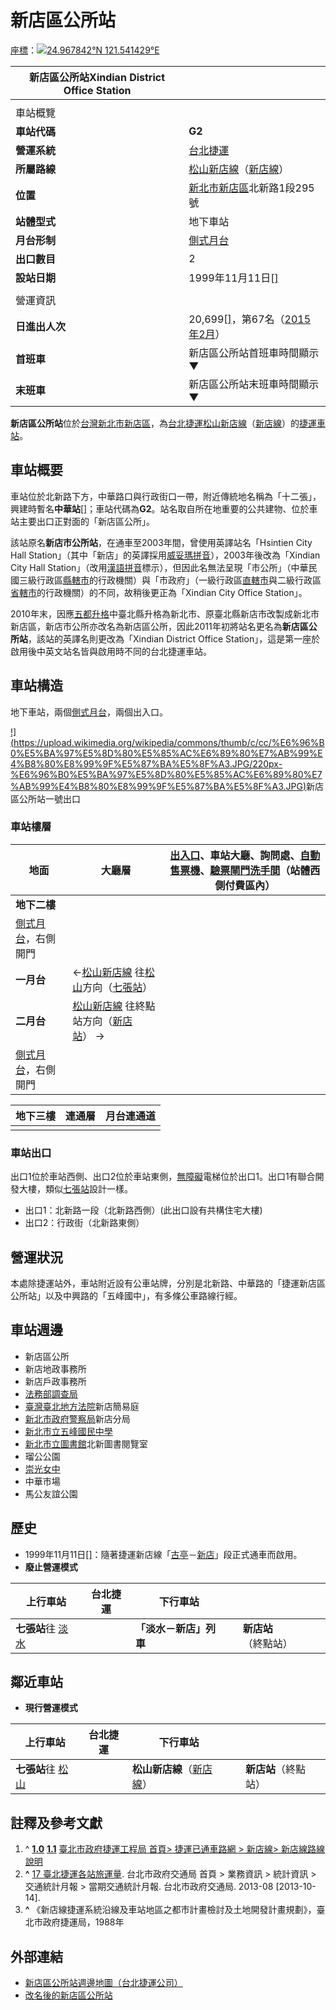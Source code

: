 # 新店區公所站



[座標](https://zh.wikipedia.org/wiki/%E5%9C%B0%E7%90%86%E5%9D%90%E6%A0%87)：![](https://upload.wikimedia.org/wikipedia/commons/thumb/5/55/WMA_button2b.png/17px-WMA_button2b.png)[24.967842°N 121.541429°E](https://tools.wmflabs.org/geohack/geohack.php?pagename=%E6%96%B0%E5%BA%97%E5%8D%80%E5%85%AC%E6%89%80%E7%AB%99¶ms=24.967842_N_121.541429_E_type:railwaystation)

| 新店區公所站Xindian District Office Station |                                                                                                                                                                                                                                | 
| ------------------------------------- | ------------------------------------------------------------------------------------------------------------------------------------------------------------------------------------------------------------------------------ | 
|                                       |                                                                                                                                                                                                                                | 
| 車站概覽                                  |                                                                                                                                                                                                                                | 
| **車站代碼**                              | **G2**                                                                                                                                                                                                                         | 
| **營運系統**                              | [台北捷運](https://zh.wikipedia.org/wiki/%E5%8F%B0%E5%8C%97%E6%8D%B7%E9%81%8B)                                                                                                                                                     | 
| **所屬路線**                              | [松山新店線](https://zh.wikipedia.org/wiki/%E5%8F%B0%E5%8C%97%E6%8D%B7%E9%81%8B%E6%9D%BE%E5%B1%B1%E6%96%B0%E5%BA%97%E7%B7%9A)（[新店線](https://zh.wikipedia.org/wiki/%E5%8F%B0%E5%8C%97%E6%8D%B7%E9%81%8B%E6%96%B0%E5%BA%97%E7%B7%9A)） | 
| **位置**                                | [新北市](https://zh.wikipedia.org/wiki/%E6%96%B0%E5%8C%97%E5%B8%82)[新店區](https://zh.wikipedia.org/wiki/%E6%96%B0%E5%BA%97%E5%8D%80)北新路1段295號                                                                                      | 
| **站體型式**                              | 地下車站                                                                                                                                                                                                                           | 
| **月台形制**                              | [側式月台](https://zh.wikipedia.org/wiki/%E5%81%B4%E5%BC%8F%E6%9C%88%E5%8F%B0)                                                                                                                                                     | 
| **出口數目**                              | 2                                                                                                                                                                                                                              | 
| **設站日期**                              | 1999年11月11日[[\]](https://zh.wikipedia.org/wiki/%E6%96%B0%E5%BA%97%E5%8D%80%E5%85%AC%E6%89%80%E7%AB%99#cite_note-start_date-1)                                                                                                  | 
|                                       |                                                                                                                                                                                                                                | 
| 營運資訊                                  |                                                                                                                                                                                                                                | 
| **日進出人次**                             | 20,699[[\]](https://zh.wikipedia.org/wiki/%E6%96%B0%E5%BA%97%E5%8D%80%E5%85%AC%E6%89%80%E7%AB%99#cite_note-Taipei_Transportation_Authority-2)，第67名（[2015年2月](https://zh.wikipedia.org/wiki/2015%E5%B9%B42%E6%9C%88)）           | 
| **首班車**                               | 新店區公所站首班車時間顯示▼                                                                                                                                                                                                                 | 
| **末班車**                               | 新店區公所站末班車時間顯示▼                                                                                                                                                                                                                 | 

**新店區公所站**位於[台灣](https://zh.wikipedia.org/wiki/%E5%8F%B0%E7%81%A3)[新北市](https://zh.wikipedia.org/wiki/%E6%96%B0%E5%8C%97%E5%B8%82)[新店區](https://zh.wikipedia.org/wiki/%E6%96%B0%E5%BA%97%E5%8D%80)，為[台北捷運](https://zh.wikipedia.org/wiki/%E5%8F%B0%E5%8C%97%E6%8D%B7%E9%81%8B)[松山新店線](https://zh.wikipedia.org/wiki/%E5%8F%B0%E5%8C%97%E6%8D%B7%E9%81%8B%E6%9D%BE%E5%B1%B1%E6%96%B0%E5%BA%97%E7%B7%9A)（[新店線](https://zh.wikipedia.org/wiki/%E5%8F%B0%E5%8C%97%E6%8D%B7%E9%81%8B%E6%96%B0%E5%BA%97%E7%B7%9A)）的[捷運車站](https://zh.wikipedia.org/wiki/%E6%8D%B7%E9%81%8B%E8%BB%8A%E7%AB%99)。

## 車站概要

車站位於北新路下方，中華路口與行政街口一帶，附近傳統地名稱為「十二張」，興建時暫名**中華站**[[\]](https://zh.wikipedia.org/wiki/%E6%96%B0%E5%BA%97%E5%8D%80%E5%85%AC%E6%89%80%E7%AB%99#cite_note-3)；車站代碼為**G2**。站名取自所在地重要的公共建物、位於車站主要出口正對面的「新店區公所」。

該站原名**新店市公所站**，在通車至2003年間，曾使用英譯站名「Hsintien City Hall Station」（其中「新店」的英譯採用[威妥瑪拼音](https://zh.wikipedia.org/wiki/%E5%A8%81%E5%A6%A5%E7%91%AA%E6%8B%BC%E9%9F%B3)），2003年後改為「Xindian City Hall Station」（改用[漢語拼音](https://zh.wikipedia.org/wiki/%E6%BC%A2%E8%AA%9E%E6%8B%BC%E9%9F%B3)標示），但因此名無法呈現「市公所」（中華民國三級行政區[縣轄市](https://zh.wikipedia.org/wiki/%E7%B8%A3%E8%BD%84%E5%B8%82)的行政機關）與「市政府」（一級行政區[直轄市](https://zh.wikipedia.org/wiki/%E7%9B%B4%E8%BD%84%E5%B8%82)與二級行政區[省轄市](https://zh.wikipedia.org/wiki/%E7%9C%81%E8%BD%84%E5%B8%82)的行政機關）的不同，故稍後更正為「Xindian City Office Station」。

2010年末，因應[五都升格](https://zh.wikipedia.org/wiki/%E4%BA%94%E9%83%BD%E5%8D%87%E6%A0%BC)中臺北縣升格為新北市、原臺北縣新店市改製成新北市新店區，新店市公所亦改名為新店區公所，因此2011年初將站名更名為**新店區公所站**，該站的英譯名則更改為「Xindian District Office Station」，這是第一座於啟用後中英文站名皆與啟用時不同的台北捷運車站。

## 車站構造

地下車站，兩個[側式月台](https://zh.wikipedia.org/wiki/%E5%81%B4%E5%BC%8F%E6%9C%88%E5%8F%B0)，兩個出入口。

[!\](https://upload.wikimedia.org/wikipedia/commons/thumb/c/cc/%E6%96%B0%E5%BA%97%E5%8D%80%E5%85%AC%E6%89%80%E7%AB%99%E4%B8%80%E8%99%9F%E5%87%BA%E5%8F%A3.JPG/220px-%E6%96%B0%E5%BA%97%E5%8D%80%E5%85%AC%E6%89%80%E7%AB%99%E4%B8%80%E8%99%9F%E5%87%BA%E5%8F%A3.JPG)](https://zh.wikipedia.org/wiki/File:%E6%96%B0%E5%BA%97%E5%8D%80%E5%85%AC%E6%89%80%E7%AB%99%E4%B8%80%E8%99%9F%E5%87%BA%E5%8F%A3.JPG)新店區公所站一號出口

### 車站樓層

| **地面**                                                                          | 大廳層                                                                                                                                                                                                                                                                                          | [出入口](https://zh.wikipedia.org/wiki/%E6%96%B0%E5%BA%97%E5%8D%80%E5%85%AC%E6%89%80%E7%AB%99#.E8.BB.8A.E7.AB.99.E5.87.BA.E5.85.A5.E5.8F.A3)、車站大廳、詢問處、[自動售票機](https://zh.wikipedia.org/wiki/%E8%87%AA%E5%8B%95%E5%94%AE%E7%A5%A8%E6%A9%9F)、[驗票閘門](https://zh.wikipedia.org/wiki/%E9%A9%97%E7%A5%A8%E9%96%98%E9%96%80)[洗手間](https://zh.wikipedia.org/wiki/%E6%B4%97%E6%89%8B%E9%96%93)（站體西側付費區內） | 
| ------------------------------------------------------------------------------- | -------------------------------------------------------------------------------------------------------------------------------------------------------------------------------------------------------------------------------------------------------------------------------------------- | -------------------------------------------------------------------------------------------------------------------------------------------------------------------------------------------------------------------------------------------------------------------------------------------------------------------------------------------------------------------------------------------- | 
| **地下二樓**                                                                        |                                                                                                                                                                                                                                                                                              |                                                                                                                                                                                                                                                                                                                                                                                              | 
| [側式月台](https://zh.wikipedia.org/wiki/%E5%81%B4%E5%BC%8F%E6%9C%88%E5%8F%B0)，右側開門 |                                                                                                                                                                                                                                                                                              |                                                                                                                                                                                                                                                                                                                                                                                              | 
| **一月台**                                                                         | ←[松山新店線](https://zh.wikipedia.org/wiki/%E5%8F%B0%E5%8C%97%E6%8D%B7%E9%81%8B%E6%9D%BE%E5%B1%B1%E6%96%B0%E5%BA%97%E7%B7%9A) 往[松山](https://zh.wikipedia.org/wiki/%E6%9D%BE%E5%B1%B1%E8%BB%8A%E7%AB%99_(%E5%8F%B0%E7%81%A3))方向（[七張站](https://zh.wikipedia.org/wiki/%E4%B8%83%E5%BC%B5%E7%AB%99)） |                                                                                                                                                                                                                                                                                                                                                                                              | 
| **二月台**                                                                         | [松山新店線](https://zh.wikipedia.org/wiki/%E5%8F%B0%E5%8C%97%E6%8D%B7%E9%81%8B%E6%9D%BE%E5%B1%B1%E6%96%B0%E5%BA%97%E7%B7%9A) 往終點站方向（[新店站](https://zh.wikipedia.org/wiki/%E6%96%B0%E5%BA%97%E7%AB%99)） →                                                                                          |                                                                                                                                                                                                                                                                                                                                                                                              | 
| [側式月台](https://zh.wikipedia.org/wiki/%E5%81%B4%E5%BC%8F%E6%9C%88%E5%8F%B0)，右側開門 |                                                                                                                                                                                                                                                                                              |                                                                                                                                                                                                                                                                                                                                                                                              | 

| **地下三樓** | 連通層  | 月台連通道 | 
| -------- | ---- | ----- | 
|          |      |       | 

### 車站出口

出口1位於車站西側、出口2位於車站東側，[無障礙](https://zh.wikipedia.org/wiki/%E7%84%A1%E9%9A%9C%E7%A4%99)電梯位於出口1。出口1有聯合開發大樓，類似[七張站](https://zh.wikipedia.org/wiki/%E4%B8%83%E5%BC%B5%E7%AB%99)設計一樣。

- 出口1：北新路一段（北新路西側）(此出口設有共構住宅大樓)
- 出口2：行政街（北新路東側）


## 營運狀況

本處除捷運站外，車站附近設有公車站牌，分別是北新路、中華路的「捷運新店區公所站」以及中興路的「五峰國中」，有多條公車路線行經。

## 車站週邊

- 新店區公所
- 新店地政事務所
- 新店戶政事務所
- [法務部](https://zh.wikipedia.org/wiki/%E4%B8%AD%E8%8F%AF%E6%B0%91%E5%9C%8B%E6%B3%95%E5%8B%99%E9%83%A8)[調查局](https://zh.wikipedia.org/wiki/%E6%B3%95%E5%8B%99%E9%83%A8%E8%AA%BF%E6%9F%A5%E5%B1%80)
- [臺灣臺北地方法院](https://zh.wikipedia.org/wiki/%E8%87%BA%E7%81%A3%E8%87%BA%E5%8C%97%E5%9C%B0%E6%96%B9%E6%B3%95%E9%99%A2)新店簡易庭
- [新北市政府警察局](https://zh.wikipedia.org/wiki/%E6%96%B0%E5%8C%97%E5%B8%82%E6%94%BF%E5%BA%9C%E8%AD%A6%E5%AF%9F%E5%B1%80)新店分局
- [新北市立五峰國民中學](https://zh.wikipedia.org/wiki/%E6%96%B0%E5%8C%97%E5%B8%82%E7%AB%8B%E4%BA%94%E5%B3%B0%E5%9C%8B%E6%B0%91%E4%B8%AD%E5%AD%B8)
- [新北市立圖書館](https://zh.wikipedia.org/wiki/%E6%96%B0%E5%8C%97%E5%B8%82%E7%AB%8B%E5%9C%96%E6%9B%B8%E9%A4%A8)北新圖書閱覽室
- 瑠公公園
- [崇光女中](https://zh.wikipedia.org/wiki/%E6%96%B0%E5%8C%97%E5%B8%82%E7%A7%81%E7%AB%8B%E5%B4%87%E5%85%89%E5%A5%B3%E5%AD%90%E9%AB%98%E7%B4%9A%E4%B8%AD%E5%AD%B8)
- 中華市場
- 馬公友誼公園


## 歷史

- 1999年11月11日[[\]](https://zh.wikipedia.org/wiki/%E6%96%B0%E5%BA%97%E5%8D%80%E5%85%AC%E6%89%80%E7%AB%99#cite_note-start_date-1)：隨著捷運新店線「[古亭](https://zh.wikipedia.org/wiki/%E5%8F%A4%E4%BA%AD%E7%AB%99)－[新店](https://zh.wikipedia.org/wiki/%E6%96%B0%E5%BA%97%E7%AB%99)」段正式通車而啟用。
- **廢止營運模式**


| **上行車站**                                                                 | **台北捷運** | **下行車站**      |      |              | 
| ------------------------------------------------------------------------ | -------- | ------------- | ---- | ------------ | 
| **七張站**往 [淡水](https://zh.wikipedia.org/wiki/%E6%B7%A1%E6%B0%B4%E7%AB%99) |          | **「淡水－新店」列車** |      | **新店站**（終點站） | 

## 鄰近車站

- **現行營運模式**


| **上行車站**                                                                                               | **台北捷運** | **下行車站**                                                                                                        |      |              | 
| ------------------------------------------------------------------------------------------------------ | -------- | --------------------------------------------------------------------------------------------------------------- | ---- | ------------ | 
| **七張站**往 [松山](https://zh.wikipedia.org/wiki/%E6%9D%BE%E5%B1%B1%E8%BB%8A%E7%AB%99_(%E5%8F%B0%E7%81%A3)) |          | **松山新店線**（[新店線](https://zh.wikipedia.org/wiki/%E5%8F%B0%E5%8C%97%E6%8D%B7%E9%81%8B%E6%96%B0%E5%BA%97%E7%B7%9A)） |      | **新店站**（終點站） | 

## 註釋及參考文獻

1. ^ [**1.0**](https://zh.wikipedia.org/wiki/%E6%96%B0%E5%BA%97%E5%8D%80%E5%85%AC%E6%89%80%E7%AB%99#cite_ref-start_date_1-0) [**1.1**](https://zh.wikipedia.org/wiki/%E6%96%B0%E5%BA%97%E5%8D%80%E5%85%AC%E6%89%80%E7%AB%99#cite_ref-start_date_1-1) [臺北市政府捷運工程局 首頁> 捷運已通車路網 > 新店線> 新店線路線說明](http://www.dorts.gov.tw/ct.asp?xItem=667633&CtNode=15393&mp=115001)
2. **^** [17 臺北捷運各站旅運量](http://www.dot.gov.taipei/lp.asp?ctNode=29214&CtUnit=14610&BaseDSD=7&mp=117001). 台北市政府交通局 首頁 > 業務資訊 > 統計資訊 > 交通統計月報 > 當期交通統計月報. 台北市政府交通局. 2013-08 [2013-10-14].
3. **^** 《新店線捷運系統沿線及車站地區之都市計畫檢討及土地開發計畫規劃》，臺北市政府捷運局，1988年


## 外部連結

- [新店區公所站週邊地圖（台北捷運公司）](http://web.trtc.com.tw/img/ALL/Route2200/034.jpg)
- [改名後的新店區公所站](http://www.wretch.cc/blog/mrt6804/22921182)


